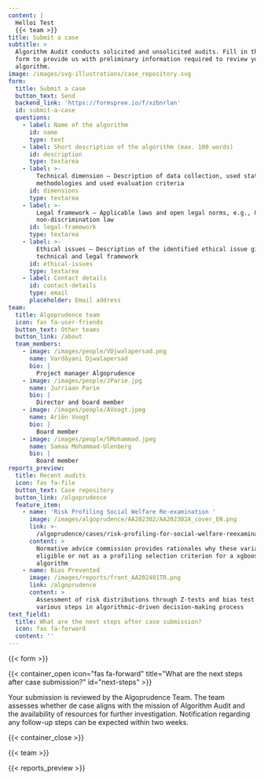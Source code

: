 ```yaml
---
content: |
  Helloi Test
  {{< team >}}
title: Submit a case
subtitle: >
  Algorithm Audit conducts solicited and unsolicited audits. Fill in the below
  form to provide us with preliminary information required to review your
  algorithm.
image: /images/svg-illustrations/case_repository.svg
form:
  title: Submit a case
  button_text: Send
  backend_link: 'https://formspree.io/f/xzbnrlan'
  id: submit-a-case
  questions:
    - label: Name of the algorithm
      id: name
      type: text
    - label: Short description of the algorithm (max. 100 words)
      id: description
      type: textarea
    - label: >-
        Technical dimension – Description of data collection, used statistical
        methodologies and used evaluation criteria 
      id: dimensions
      type: textarea
    - label: >-
        Legal framework – Applicable laws and open legal norms, e.g., GDPR, EU
        non-discrimination law 
      id: legal-framework
      type: textarea
    - label: >-
        Ethical issues – Description of the identified ethical issue given it's
        technical and legal framework
      id: ethical-issues
      type: textarea
    - label: Contact details
      id: contact-details
      type: email
      placeholder: Email address
team:
  title: Algoprudence team
  icon: fas fa-user-friends
  button_text: Other teams
  button_link: /about
  team_members:
    - image: /images/people/VDjwalapersad.png
      name: Vardâyani Djwalapersad
      bio: |
        Project manager Algoprudence
    - image: /images/people/JParie.jpg
      name: Jurriaan Parie
      bio: |
        Director and board member
    - image: /images/people/AVoogt.jpeg
      name: Ariën Voogt
      bio: |
        Board member
    - image: /images/people/SMohammad.jpeg
      name: Samaa Mohammad-Ulenberg
      bio: |
        Board member
reports_preview:
  title: Recent audits
  icon: fas fa-file
  button_text: Case repository
  button_link: /algoprudence
  feature_item:
    - name: 'Risk Profiling Social Welfare Re-examination '
      image: /images/algoprudence/AA202302/AA202302A_cover_EN.png
      link: >-
        /algoprudence/cases/risk-profiling-for-social-welfare-reexamination-aa202302/
      content: >
        Normative advice commission provides rationales why these variables are
        eligible or not as a profiling selection criterion for a xgboost
        algorithm
    - name: Bias Prevented
      image: /images/reports/front_AA202401TR.png
      link: /algoprudence
      content: >
        Assessment of risk distributions through Z-tests and bias test for
        various steps in algorithmic-driven decision-making process
text_field1:
  title: What are the next steps after case submission?
  icon: fas fa-forward
  content: ''
---
```


{{< form >}}

{{< container_open icon="fas fa-forward" title="What are the next steps after case submission?" id="next-steps" >}}

Your submission is reviewed by the Algoprudence Team. The team assesses whether de case aligns with the mission of Algorithm Audit and the availability of resources for further investigation. Notification regarding any follow-up steps can be expected within two weeks.

{{< container_close >}}

{{< team >}}

{{< reports_preview >}}
